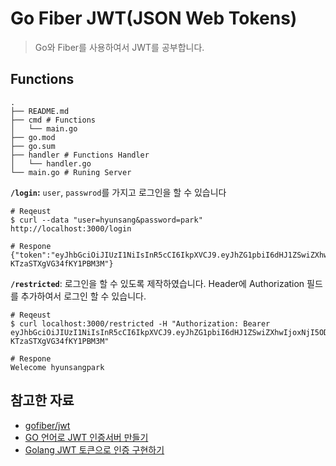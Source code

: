 # Go Fiber JWT(JSON Web Tokens)
> Go와 Fiber를 사용하여서 JWT를 공부합니다.

## Functions
```shell
.
├── README.md
├── cmd # Functions
│   └── main.go
├── go.mod
├── go.sum
├── handler # Functions Handler
│   └── handler.go
└── main.go # Runing Server
```

**`/login`:** `user`, `passwrod`를 가지고 로그인을 할 수 있습니다

```shell
# Reqeust
$ curl --data "user=hyunsang&password=park" http://localhost:3000/login

# Respone
{"token":"eyJhbGciOiJIUzI1NiIsInR5cCI6IkpXVCJ9.eyJhZG1pbiI6dHJ1ZSwiZXhwIjoxNjI5ODc1ODk1LCJuYW1lIjoiaHl1bnNhbmdwYXJrIn0.7ZC7G2e8hWwO8RkEBKTfY-KTzaSTXgVG34fKY1PBM3M"}
```

**`/restricted`**: 로그인을 할 수 있도록 제작하였습니다. Header에 Authorization 필드를 추가하여서 로그인 할 수 있습니다.
```shell
# Reqeust
$ curl localhost:3000/restricted -H "Authorization: Bearer eyJhbGciOiJIUzI1NiIsInR5cCI6IkpXVCJ9.eyJhZG1pbiI6dHJ1ZSwiZXhwIjoxNjI5ODc1ODk1LCJuYW1lIjoiaHl1bnNhbmdwYXJrIn0.7ZC7G2e8hWwO8RkEBKTfY-KTzaSTXgVG34fKY1PBM3M"

# Respone
Welecome hyunsangpark
```

## 참고한 자료
- [gofiber/jwt](https://github.com/gofiber/jwt)
- [GO 언어로 JWT 인증서버 만들기](https://covenant.tistory.com/203)
- [Golang JWT 토큰으로 인증 구현하기](https://bourbonkk.tistory.com/60)
